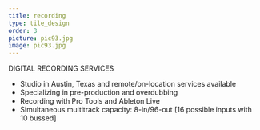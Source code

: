 ```yaml
---
title: recording
type: tile_design
order: 3
picture: pic93.jpg
image: pic93.jpg
---
```

DIGITAL RECORDING SERVICES<br>

* Studio in Austin, Texas and remote/on-location services available
* Specializing in pre-production and overdubbing
* Recording with Pro Tools and Ableton Live
* Simultaneous multitrack capacity:  8-in/96-out [16 possible inputs with 10 bussed]
